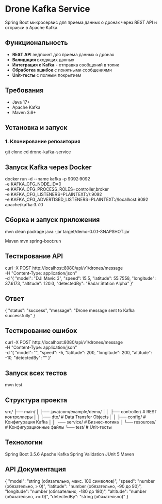 # Drone Kafka Service

Spring Boot микросервис для приема данных о дронах через REST API и отправки в Apache Kafka.

## Функциональность

- **REST API** эндпоинт для приема данных о дронах
- **Валидация** входящих данных
- **Интеграция с Kafka** - отправка сообщений в топик
- **Обработка ошибок** с понятными сообщениями
- **Unit-тесты** с полным покрытием

## Требования

- Java 17+
- Apache Kafka
- Maven 3.6+

## Установка и запуск

### 1. Клонирование репозитория
git clone <repository-url>
cd drone-kafka-service

## Запуск Kafka через Docker
docker run -d --name kafka -p 9092:9092 \
  -e KAFKA_CFG_NODE_ID=0 \
  -e KAFKA_CFG_PROCESS_ROLES=controller,broker \
  -e KAFKA_CFG_LISTENERS=PLAINTEXT://:9092 \
  -e KAFKA_CFG_ADVERTISED_LISTENERS=PLAINTEXT://localhost:9092 \
  apache/kafka:3.7.0

## Сборка и запуск приложения
mvn clean package
java -jar target/demo-0.0.1-SNAPSHOT.jar

Maven
mvn spring-boot:run

## Тестирование API
curl -X POST http://localhost:8080/api/v1/drones/message \
  -H "Content-Type: application/json" \
  -d '{
    "model": "DJI Mavic 3",
    "speed": 15.5,
    "latitude": 55.7558,
    "longitude": 37.6173,
    "altitude": 120.0,
    "detectedBy": "Radar Station Alpha"
  }'
## Ответ
{
  "status": "success",
  "message": "Drone message sent to Kafka successfully"
}

## Тестирование ошибок
curl -X POST http://localhost:8080/api/v1/drones/message \
  -H "Content-Type: application/json" \
  -d '{
    "model": "",
    "speed": -5,
    "latitude": 200,
    "longitude": 200,
    "altitude": -10,
    "detectedBy": ""
  }'

## Запуск всех тестов
mvn test

## Структура проекта
src/
├── main/
│   ├── java/com/example/demo/
│   │   ├── controller/     # REST контроллеры
│   │   ├── dto/           # Data Transfer Objects
│   │   ├── config/        # Конфигурация Kafka
│   │   └── service/       # Бизнес-логика
│   └── resources/         # Конфигурационные файлы
└── test/                  # Unit-тесты

## Технологии
Spring Boot 3.5.6
Apache Kafka
Spring Validation
JUnit 5
Maven

## API Документация
{
  "model": "string (обязательно, макс. 100 символов)",
  "speed": "number (обязательно, > 0)",
  "latitude": "number (обязательно, -90 до 90)",
  "longitude": "number (обязательно, -180 до 180)", 
  "altitude": "number (обязательно, >= 0)",
  "detectedBy": "string (обязательно)"
}
